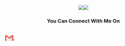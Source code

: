 <div align="center"> <img height="137px" src="https://github-readme-stats.vercel.app/api?username=morheus9&hide_title=false&hide_border=true&show_icons=true&include_all_commits=true&count_private=true&line_height=21&theme=react" /><img height="137px" src="https://github-readme-stats.vercel.app/api/top-langs/?username=morheus9&hide=html&hide_title=false&hide_border=true&layout=compact&langs_count=8&theme=react&card_width=382px" /> </div>

  <div align="center">
  <h3><b>You Can Connect With Me On</b></h3>
  <img https://avatars.githubusercontent.com/u/68808419?v=4 />
  </div>

<a href="mailto:nodegopher@gmail.com" target="_blank">
  <img align="center" alt="Darshan R | Gmail" width="26px" src="https://github.com/SatYu26/SatYu26/blob/master/Assets/Gmail.svg" />
</a> &nbsp;&nbsp;


